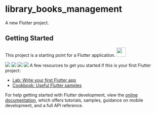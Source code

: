 # library_books_management

A new Flutter project.

## Getting Started

This project is a starting point for a Flutter application.
<img src="https://github.com/Naga283/library-management/assets/75671317/9331a496-0f97-41cc-8dee-0a67d4b68e1c" height=30/>

<img src="https://github.com/Naga283/library-management/assets/75671317/ea7047b4-2bf6-400b-adaf-df8ff571fc65"/>

<img src="https://github.com/Naga283/library-management/assets/75671317/e84ac850-1de0-4a08-a177-f352a939d99e"/>

<img src="https://github.com/Naga283/library-management/assets/75671317/a19c74f8-ddfc-41c2-afae-0431edbc30a7"/>

<img src="https://github.com/Naga283/library-management/assets/75671317/e7d3501c-9502-4330-830b-d4f8a51d6776"/>
A few resources to get you started if this is your first Flutter project:

- [Lab: Write your first Flutter app](https://docs.flutter.dev/get-started/codelab)
- [Cookbook: Useful Flutter samples](https://docs.flutter.dev/cookbook)

For help getting started with Flutter development, view the
[online documentation](https://docs.flutter.dev/), which offers tutorials,
samples, guidance on mobile development, and a full API reference.

